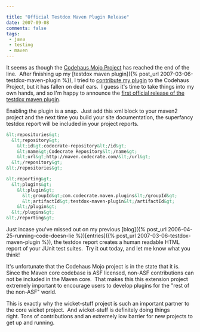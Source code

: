 ```yaml
---

title: "Official Testdox Maven Plugin Release"
date: 2007-09-08
comments: false
tags:
 - java
 - testing
 - maven
---
```


It seems as though the [Codehaus Mojo Project](http://mojo.codehaus.org) has reached the end of the line.  After finishing up my [testdox maven plugin]({% post_url 2007-03-06-testdox-maven-plugin %}), I tried to [contribute my plugin](http://jira.codehaus.org/browse/MOJO-681) to the Codehaus Project, but it has fallen on deaf ears.  I guess it's time to take things into my own hands, and so I'm happy to announce the [first official release of the testdox maven plugin](http://maven.codecrate.com/com/codecrate/maven/plugins/testdox-maven-plugin/).



Enabling the plugin is a snap.  Just add this xml block to your maven2 project and the next time you build your site documentation, the superfancy testdox report will be included in your project reports.


```xml
&lt;repositories&gt;
  &lt;repository&gt;
    &lt;id&gt;codecrate-repository&lt;/id&gt;
    &lt;name&gt;Codecrate Repository&lt;/name&gt;
    &lt;url&gt;http://maven.codecrate.com/&lt;/url&gt;
  &lt;/repository&gt;
&lt;/repositories&gt;

&lt;reporting&gt;
  &lt;plugins&gt;
    &lt;plugin&gt;
      &lt;groupId&gt;com.codecrate.maven.plugins&lt;/groupId&gt;
      &lt;artifactId&gt;testdox-maven-plugin&lt;/artifactId&gt;
    &lt;/plugin&gt;
  &lt;/plugins&gt;
&lt;/reporting&gt;
```



Just incase you've missed out on my previous [blog]({% post_url 2006-04-25-running-code-doesn-lie %})[entries]({% post_url 2007-03-06-testdox-maven-plugin %}), the testdox report creates a human readable HTML report of your JUnit test suites.  Try it out today, and let me know what you think!



It's unfortunate that the Codehaus Mojo project is in the state that it is.  Since the Maven core codebase is ASF licensed, non-ASF contributions can not be included in the Maven core.  That makes this this extension project extremely important to encourage users to develop plugins for the "rest of the non-ASF" world.



This is exactly why the wicket-stuff project is such an important partner to the core wicket project.  And wicket-stuff is definitely doing things right. Tons of contributions and an extremely low barrier for new projects to get up and running.

